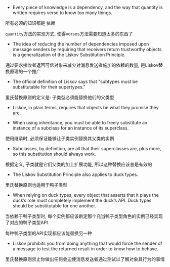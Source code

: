 + Every piece of knowledge is a dependency, and the way that quantity is written requires verse to know too many things.

所有必须的知识都是 依赖

`quantity`方法的实现方式, 使得verses方法需要知道太多的东西了

+ The idea of reducing the number of dependencies imposed upon message senders by requiring that receivers return trustworthy objects is a generalization of the Liskov Substitution Principle.

通过要求接收者返回可信对象来减少对消息发送者施加的依赖的数量, 是Liskov替换原理的一个推广

+ The official definition of Liskov says that "subtypes must be substitutable for their supertypes."

里氏替换原则的定义是: 子类型必须能替换他们的父类型

+ Liskov, in plain terms, requires that objects be what they promise they are.

+ When using inheritance, you must be able to freely substitute an instance of a subclass for an instance of its superclass.


使用继承时, 必须保证能够让子类实例替换其父类的实例

+ Subclasses, by definition, are all that their superclasses are, plus more, so this substitution should always work.

根据定义, 子类就是它们父类的加上扩展功能, 所以这种替换应该总是有效的

+ The Liskov Substitution Principle also applies to duck types.

里氏替换原则也适用于鸭子类型

+ When relying on duck types, every object that asserts that it plays the duck’s role must completely implement the duck’s API. Duck types should be substitutable for one another.

当依赖于鸭子类型时, 每个实例都应该断定那个充当鸭子类型角色的实例已经实现了对应的鸭子类型API

每种鸭子类型的API实现都应该能替换另一种

+ Liskov prohibits you from doing anything that would force the sender of a message to test the returned result in order to know how to behave.

里氏替换原则禁止你做出任何会迫使消息发送者通过测试以了解对象其行为的事情


